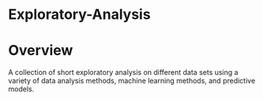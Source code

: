 # Exploratory-Analysis

# Overview
A collection of short exploratory analysis on different data sets using a variety of data analysis methods, machine learning methods, and predictive models. 
